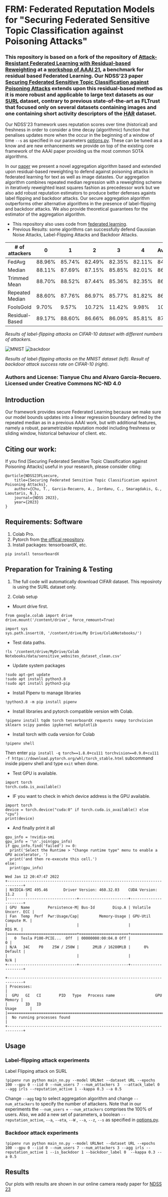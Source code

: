 # FRM: Federated Reputation Models for "Securing Federated Sensitive Topic Classification against Poisoning Attacks"

### This repository is based on a fork of the repository of [Attack-Resistant Federated Learning with Residual-based Reweighting](https://github.com/fushuhao6/Attack-Resistant-Federated-Learning) at a [workshop of AAAI 21](https://federated-learning.org/rseml2021), a benchmark for residual based Federated Learning. Our NDSS'23 paper [Securing Federated Sensitive Topic Classification against Poisoning Attacks](https://arxiv.org/abs/2201.13086) extends upon this residual-based method as it is more robust and applicable to large text datasets as our [SURL](https://paperswithcode.com/dataset/surl) dataset, contrary to previous state-of-the-art as FLTrust that focused only on several datasets containing images and one containing short activity descriptors of the [HAR](http://archive.ics.uci.edu/ml/datasets/Human+Activity+Recognition+Using+Smartphones) dataset.

Our NDSS'23 framework uses reputation scores over time (historical) and freshness in order to consider a time decay (algorithmic) function that penalises updates more when the occur in the beginning of a window of time `--s` as specified in our parameters [options.py](https://github.com/FRM-Sec/FRM/blob/master/FedAvg/options.py). These can be tuned as a know and are new enhancements we provide on top of the existing core framework of the AAAI paper providing us the most common SOTA algorithms.

In our [paper]() we present a novel aggregation algorithm based and extended upon residual-based reweighting to defend against poisoning attacks in federated learning for text as well as image datastes. Our aggregation algorithm combines repeated median regression with a reweighting scheme in iteratively reweighted least squares fashion as precedessor work but we also add robust reputation estimators to produce better defenses againts label flipping and backdoor attacks. Our secure aggregation algorithm outperforms other alternative algorithms in the presence of label-flipping and backdoor attacks. We also provide theoretical guarantees for the estimator of the aggregation algorithm.

  * This repository also uses code from [federated learning](https://github.com/shaoxiongji/federated-learning).
  * Previous Results: some algorithms can successfully defend Gaussian Noise Attacks, Label-Flipping Attacks and Backdoor Attacks. 

| # of attackers  | 0      | 1      | 2      | 3      | 4      | Average |
|-----------------|--------|--------|--------|--------|--------|---------|
| FedAvg          | 88.96% | 85.74% | 82.49% | 82.35% | 82.11% | 84.33%  |
| Median          | 88.11% | 87.69% | 87.15% | 85.85% | 82.01% | 86.16%  |
| Trimmed Mean    | 88.70% | 88.52% | 87.44% | 85.36% | 82.35% | 86.47%  |
| Repeated Median | 88.60% | 87.76% | 86.97% | 85.77% | 81.82% | 86.19%  |
| FoolsGold       | 9.70%  | 9.57%  | 10.72% | 11.42% | 9.98%  | 10.28%  |
| Residual-Based  | 89.17% | 88.60% | 86.66% | 86.09% | 85.81% | 87.27%  |

*Results of label-flipping attacks on CIFAR-10 dataset with different numbers of attackers.*

![MNIST](images/MNIST.png?raw=true) ![backdoor](images/backdoor.png?raw=true)

*Results of label-flipping attacks on the MNIST dataset (left). Result of backdoor attack success rate
on CIFAR-10 (right).*


### Authors and License: Tianyue Chu and Alvaro Garcia-Recuero. Licensed under Creative Commons NC-ND 4.0

## Introduction
Our framework provides secure Federated Learning because we make sure our model bounds updates into a linear regression boundary defined by the repeated median as in a previous AAAI work, but with additional features, namely a robust, parametrizable reputation model including freshness or sliding window, historical behaviour of client. etc.

## Citing our work:
If you find [Securing Federated Sensitive Topic Classification against
Poisoning Attacks] useful in your research, please consider citing:
```
@article{NDSS23FLsecure,
    title={Securing Federated Sensitive Topic Classification against
Poisoning Attacks},
    author={Chu, T., Garcia-Recuero, A., Iordanu, C., Smaragdakis, G., Laoutaris, N.},
    journal={NDSS 2023},
    year={2023}
}
```


## Requirements: Software

1. Colab Pro.
2. Pytorch from [the offical repository](https://pytorch.org/).
3. Install packages: tensorboardX, etc.
```
pip install tensorboardX
```


## Preparation for Training & Testing
1. The full code will automatically download CIFAR dataset. This reposiroty is using the SURL dataset only.

2. Colab setup

- Mount drive first.
```
from google.colab import drive
drive.mount('/content/drive', force_remount=True)
 
import sys
sys.path.insert(0, '/content/drive/My Drive/ColabNotebooks/')
```
- Test data paths.
```
!ls '/content/drive/MyDrive/Colab Notebooks/data/sensitive_websites_dataset_clean.csv'
```
- Update system packages
```
!sudo apt-get update
!sudo apt install python3.8
!sudo apt install python3-pip
```

- Install Pipenv to manage libraries
```
!python3.8 -m pip install pipenv
```

- Install libraries and pytorch compatible version with Colab.
```
!pipenv install tqdm torch tensorboardX requests numpy torchvision sklearn scipy pandas ipykernel matplotlib
```

- Install torch with cuda version for Colab
```
!pipenv shell
```
Then enter ```pip install -q torch==1.8.0+cu111 torchvision==0.9.0+cu111 -f https://download.pytorch.org/whl/torch_stable.html``` subcommand inside pipenv shell and type ```exit``` when done.


- Test GPU is available.
```
import torch
torch.cuda.is_available()
```

- IF you want to check in which device address is the GPU available.
```
import torch
device = torch.device("cuda:0" if torch.cuda.is_available() else "cpu")
print(device)
```

- And finally print it all
```
gpu_info = !nvidia-smi
gpu_info = '\n'.join(gpu_info)
if gpu_info.find('failed') >= 0:
  print('Select the Runtime > "Change runtime type" menu to enable a GPU accelerator, ')
  print('and then re-execute this cell.')
else:
  print(gpu_info)
```

```
Wed Jan 12 20:47:47 2022       
+-----------------------------------------------------------------------------+
| NVIDIA-SMI 495.46       Driver Version: 460.32.03    CUDA Version: 11.2     |
|-------------------------------+----------------------+----------------------+
| GPU  Name        Persistence-M| Bus-Id        Disp.A | Volatile Uncorr. ECC |
| Fan  Temp  Perf  Pwr:Usage/Cap|         Memory-Usage | GPU-Util  Compute M. |
|                               |                      |               MIG M. |
|===============================+======================+======================|
|   0  Tesla P100-PCIE...  Off  | 00000000:00:04.0 Off |                    0 |
| N/A   34C    P0    25W / 250W |      2MiB / 16280MiB |      0%      Default |
|                               |                      |                  N/A |
+-------------------------------+----------------------+----------------------+
                                                                               
+-----------------------------------------------------------------------------+
| Processes:                                                                  |
|  GPU   GI   CI        PID   Type   Process name                  GPU Memory |
|        ID   ID                                                   Usage      |
|=============================================================================|
|  No running processes found                                                 |
+-----------------------------------------------------------------------------+
```

## Usage
### Label-flipping attack experiments
Label Flipping attack on SURL
```
!pipenv run python main_nn.py --model URLNet --dataset URL --epochs 100 --gpu 0 --iid 0 --num_users 7 --num_attackers 3  --attack_label 0 --agg irls --reputation_active 1 --kappa 0.3 --a 0.5 
```

Change `--agg` tag to select aggregation algorithm and change `--num_attackers` to specify the number of attackers. Note that in our experiments the `--num_users` + `--num_attackers` comprises the 100% of users. Also, we add a new set of parameters, a boolean `--reputation_active`, `--a`, `--eta`, `--W` , `--a`, `--z`, `--s` as specified in [options.py](https://github.com/FRM-Sec/FRM/blob/master/FedAvg/options.py).  

### Backdoor attack experiments

```
!pipenv run python main_nn.py --model URLNet --dataset URL --epochs 100 --gpu 0 --iid 0 --num_users 7 --num_attackers 3 --agg irls --reputation_active 1 --is_backdoor 1 --backdoor_label 0  --kappa 0.3 --a 0.5
```

## Results
Our plots with results are shown in our online camera ready paper for [NDSS 23](https://arxiv.org/abs/2201.13086)

